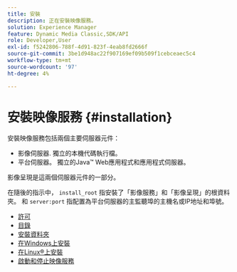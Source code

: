 ```yaml
---
title: 安裝
description: 正在安裝映像服務。
solution: Experience Manager
feature: Dynamic Media Classic,SDK/API
role: Developer,User
exl-id: f5242806-788f-4d91-823f-4eab8fd2666f
source-git-commit: 3be1d948ac22f907169ef09b509f1cebceaec5c4
workflow-type: tm+mt
source-wordcount: '97'
ht-degree: 4%

---
```


# 安裝映像服務 {#installation}

安裝映像服務包括兩個主要伺服器元件：

* 影像伺服器. 獨立的本機代碼執行檔。
* 平台伺服器。 獨立的Java™ Web應用程式和應用程式伺服器。

影像呈現是這兩個伺服器元件的一部分。

在隨後的指示中， `install_root` 指安裝了「影像服務」和「影像呈現」的根資料夾。 和 `server:port` 指配置為平台伺服器的主監聽埠的主機名或IP地址和埠號。

* [許可](c-licensing.md)
* [目錄](c-contents.md)
* [安裝資料夾](c-install-folder.md)
* [在Windows上安裝](t-installing-on-windows/t-installing-on-windows.md)
* [在Linux®上安裝](c-installing-linux/c-installing-linux.md)
* [啟動和停止映像服務](t-starting-and-stopping/t-starting-and-stopping.md)
